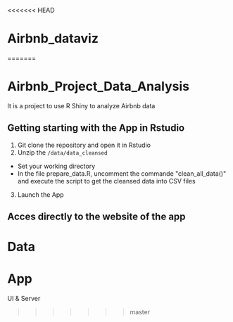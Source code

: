 <<<<<<< HEAD
# Airbnb_dataviz
=======
# Airbnb_Project_Data_Analysis
It is a project to use R Shiny to analyze Airbnb data 


## Getting starting with the App in Rstudio

1. Git clone the repository and open it in Rstudio
2. Unzip the `/data/data_cleansed`
  * Set your working directory
  * In the file prepare_data.R, uncomment the commande "clean_all_data()" and execute the script to get the cleansed data into CSV files
3. Launch the App 

## Acces directly to the website of the app

 
# Data 

# App
UI & Server
>>>>>>> master
